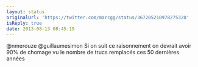 ```yaml
---
layout: status
originalUrl: 'https://twitter.com/marcgg/status/367205210978275328'
isReply: true
date: 2013-08-13 08:45:19
---
```


@nmerouze @guillaumesimon Si on suit ce raisonnement on devrait avoir 90% de chomage vu le nombre de trucs remplacés ces 50 dernières années
